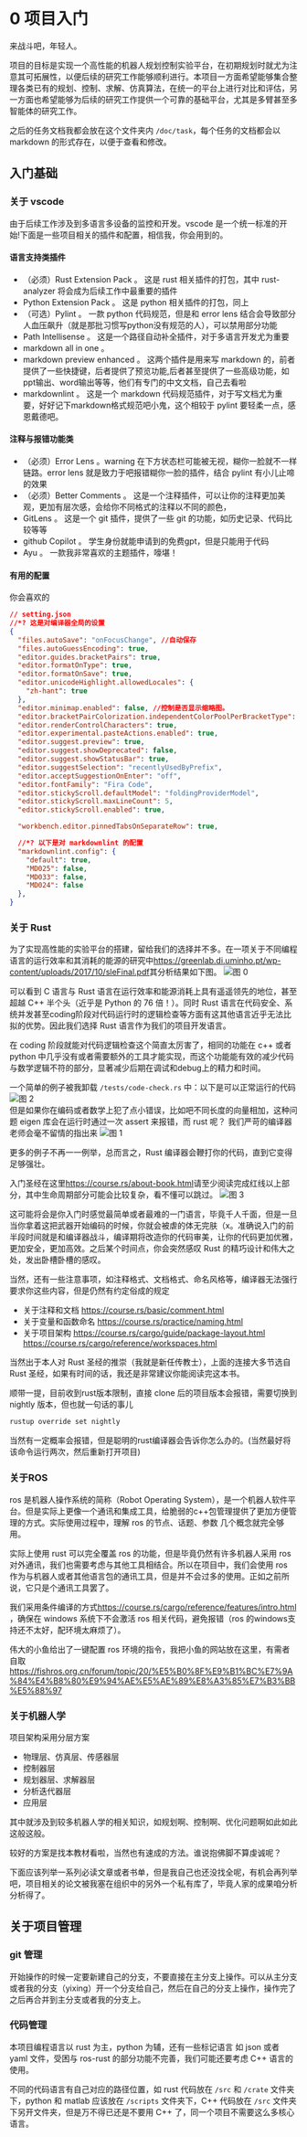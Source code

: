 # 0 项目入门

来战斗吧，年轻人。

项目的目标是实现一个高性能的机器人规划控制实验平台，在初期规划时就尤为注意其可拓展性，以便后续的研究工作能够顺利进行。本项目一方面希望能够集合整理各类已有的规划、控制、求解、仿真算法，在统一的平台上进行对比和评估，另一方面也希望能够为后续的研究工作提供一个可靠的基础平台，尤其是多臂甚至多智能体的研究工作。

之后的任务文档我都会放在这个文件夹内 `/doc/task`，每个任务的文档都会以 markdown 的形式存在，以便于查看和修改。

## 入门基础

### 关于 vscode

由于后续工作涉及到多语言多设备的监控和开发。vscode 是一个统一标准的开始!下面是一些项目相关的插件和配置，相信我，你会用到的。

#### 语言支持类插件

- （必须）Rust Extension Pack 。 这是 rust 相关插件的打包，其中 rust-analyzer 将会成为后续工作中最重要的插件
- Python Extension Pack 。 这是 python 相关插件的打包，同上
- （可选）Pylint 。 一款 python 代码规范，但是和 error lens 结合会导致部分人血压飙升（就是那批习惯写python没有规范的人），可以禁用部分功能
- Path Intellisense 。 这是一个路径自动补全插件，对于多语言开发尤为重要
- markdown all in one 。
- markdown preview enhanced 。 这两个插件是用来写 markdown 的，前者提供了一些快捷键，后者提供了预览功能,后者甚至提供了一些高级功能，如ppt输出、word输出等等，他们有专门的中文文档，自己去看啦
- markdownlint 。 这是一个 markdown 代码规范插件，对于写文档尤为重要，好好记下markdown格式规范吧小鬼，这个相较于 pylint 要轻柔一点，感恩戴德吧。

#### 注释与报错功能类

- （必须）Error Lens 。warning 在下方状态栏可能被无视，糊你一脸就不一样链路。error lens 就是致力于吧报错糊你一脸的插件，结合 pylint 有小儿止啼的效果
- （必须）Better Comments 。 这是一个注释插件，可以让你的注释更加美观，更加有层次感，会给你不同格式的注释以不同的颜色，
- GitLens 。 这是一个 git 插件，提供了一些 git 的功能，如历史记录、代码比较等等
- github Copilot 。 学生身份就能申请到的免费gpt，但是只能用于代码
- Ayu 。 一款我非常喜欢的主题插件，嚎堪！

#### 有用的配置

你会喜欢的

```json
// setting.json
//*? 这是对编译器全局的设置
{
  "files.autoSave": "onFocusChange", //自动保存
  "files.autoGuessEncoding": true,
  "editor.guides.bracketPairs": true,
  "editor.formatOnType": true,
  "editor.formatOnSave": true,
  "editor.unicodeHighlight.allowedLocales": {
    "zh-hant": true
  },
  "editor.minimap.enabled": false, //控制是否显示缩略图。
  "editor.bracketPairColorization.independentColorPoolPerBracketType": true,
  "editor.renderControlCharacters": true,
  "editor.experimental.pasteActions.enabled": true,
  "editor.suggest.preview": true,
  "editor.suggest.showDeprecated": false,
  "editor.suggest.showStatusBar": true,
  "editor.suggestSelection": "recentlyUsedByPrefix",
  "editor.acceptSuggestionOnEnter": "off",
  "editor.fontFamily": "Fira Code",
  "editor.stickyScroll.defaultModel": "foldingProviderModel",
  "editor.stickyScroll.maxLineCount": 5,
  "editor.stickyScroll.enabled": true,

  "workbench.editor.pinnedTabsOnSeparateRow": true,

  //*? 以下是对 markdownlint 的配置
  "markdownlint.config": {
    "default": true,
    "MD025": false,
    "MD033": false,
    "MD024": false
  },
}
```

### 关于 Rust

为了实现高性能的实验平台的搭建，留给我们的选择并不多。在一项关于不同编程语言的运行效率和其消耗的能源的研究中<https://greenlab.di.uminho.pt/wp-content/uploads/2017/10/sleFinal.pdf>其分析结果如下图。
![图 0](images/%E5%90%84%E7%A7%8D%E8%AF%AD%E8%A8%80%E7%9A%84%E8%BF%90%E8%A1%8C%E6%95%88%E7%8E%87%E5%92%8C%E8%83%BD%E6%BA%90%E6%B6%88%E8%80%97.png)  

可以看到 C 语言与 Rust 语言在运行效率和能源消耗上具有遥遥领先的地位，甚至超越 C++ 半个头（近乎是 Python 的 76 倍！）。同时 Rust 语言在代码安全、系统并发甚至coding阶段对代码运行时的逻辑检查等方面有这其他语言近乎无法比拟的优势。因此我们选择 Rust 语言作为我们的项目开发语言。

在 coding 阶段就能对代码逻辑检查这个简直太厉害了，相同的功能在 c++ 或者 python 中几乎没有或者需要额外的工具才能实现，而这个功能能有效的减少代码与数学逻辑不符的部分，显著减少后期在调试和debug上的精力和时间。

一个简单的例子被我卸载 `/tests/code-check.rs` 中：以下是可以正常运行的代码
![图 2](images/rust%E7%9F%A9%E9%98%B5%E8%BF%90%E7%AE%97.png)  
但是如果你在编码或者数学上犯了点小错误，比如吧不同长度的向量相加，这种问题 eigen 库会在运行时通过一次 assert 来报错，而 rust 呢？
我们严苛的编译器老师会毫不留情的指出来
![图 1](images/rust%E7%9F%A9%E9%98%B5%E8%BF%90%E7%AE%97%E6%8A%A5%E9%94%99.png)  

更多的例子不再一一例举，总而言之，Rust 编译器会鞭打你的代码，直到它变得足够强壮。

入门圣经在这里<https://course.rs/about-book.html>请至少阅读完成红线以上部分，其中生命周期部分可能会比较复杂，看不懂可以跳过。
![图 3](images/rust%E5%9C%A3%E7%BB%8F.png)  

这可能将会是你入门时感觉最简单或者最难的一门语言，毕竟千人千面，但是一旦当你拿着这把武器开始编码的时候，你就会被虐的体无完肤（x。准确说入门的前半段时间就是和编译器战斗，编译期将改造你的代码审美，让你的代码更加优雅，更加安全，更加高效。之后某个时间点，你会突然感叹 Rust 的精巧设计和伟大之处，发出卧槽卧槽的感叹。

当然，还有一些注意事项，如注释格式、文档格式、命名风格等，编译器无法强行要求你这些内容，但是仍然有约定俗成的规定

- 关于注释和文档 <https://course.rs/basic/comment.html>
- 关于变量和函数命名 <https://course.rs/practice/naming.html>
- 关于项目架构 <https://course.rs/cargo/guide/package-layout.html> <https://course.rs/cargo/reference/workspaces.html>

当然出于本人对 Rust 圣经的推崇（我就是新任传教士），上面的连接大多节选自 Rust 圣经，如果有时间的话，我还是非常建议你能阅读完这本书。

顺带一提，目前收到rust版本限制，直接 clone 后的项目版本会报错，需要切换到 nightly 版本，但也就一句话的事儿

```sh
rustup override set nightly
```

当然有一定概率会报错，但是聪明的rust编译器会告诉你怎么办的。(当然最好将该命令运行两次，然后重新打开项目)

### 关于ROS

ros 是机器人操作系统的简称（Robot Operating System），是一个机器人软件平台。但是实际上更像一个通讯和集成工具，给脆弱的c++包管理提供了更加方便管理的方式。实际使用过程中，理解 ros 的节点、话题、参数 几个概念就完全够用。

实际上使用 rust 可以完全覆盖 ros 的功能，但是毕竟仍然有许多机器人采用 ros 对外通讯，我们也需要考虑与其他工具相结合。所以在项目中，我们会使用 ros 作为与机器人或者其他语言包的通讯工具，但是并不会过多的使用。正如之前所说，它只是个通讯工具罢了。

我们采用条件编译的方式<https://course.rs/cargo/reference/features/intro.html> ，确保在 windows 系统下不会激活 ros 相关代码，避免报错（ros 的windows支持还不太好，配环境太麻烦了）。

伟大的小鱼给出了一键配置 ros 环境的指令，我把小鱼的网站放在这里，有需者自取 <https://fishros.org.cn/forum/topic/20/%E5%B0%8F%E9%B1%BC%E7%9A%84%E4%B8%80%E9%94%AE%E5%AE%89%E8%A3%85%E7%B3%BB%E5%88%97>

### 关于机器人学

项目架构采用分层方案

- 物理层、仿真层、传感器层
- 控制器层
- 规划器层、求解器层
- 分析迭代器层
- 应用层

其中就涉及到较多机器人学的相关知识，如规划啊、控制啊、优化问题啊如此如此这般这般。

较好的方案是找本教材看啦，当然也有速成的方法。谁说抱佛脚不算虔诚呢？

下面应该列举一系列必读文章或者书单，但是我自己也还没找全呢，有机会再列举吧，项目相关的论文被我塞在组织中的另外一个私有库了，毕竟人家的成果咱分析分析得了。

## 关于项目管理

### git 管理

开始操作的时候一定要新建自己的分支，不要直接在主分支上操作。可以从主分支或者我的分支（yixing）开一个分支给自己，然后在自己的分支上操作，操作完了之后再合并到主分支或者我的分支上。

### 代码管理

本项目编程语言以 rust 为主，python 为辅，还有一些标记语言 如 json 或者 yaml 文件，受困与 ros-rust 的部分功能不完善，我们可能还要考虑 C++ 语言的使用。

不同的代码语言有自己对应的路径位置，如 rust 代码放在 `/src` 和 `/crate` 文件夹下，python 和 matlab 应该放在 `/scripts` 文件夹下，C++ 代码放在 `/src` 文件夹下另开文件夹，但是万不得已还是不要用 C++ 了，同一个项目不需要这么多核心语言。
